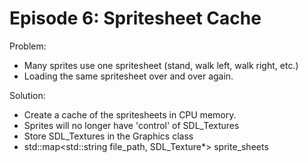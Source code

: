 Episode 6: Spritesheet Cache
============================

Problem:

  - Many sprites use one spritesheet (stand, walk left, walk right, etc.)
  - Loading the same spritesheet over and over again.

Solution:

  - Create a cache of the spritesheets in CPU memory.
  - Sprites will no longer have 'control' of SDL\_Textures
  - Store SDL\_Textures in the Graphics class
  - std::map&lt;std::string file\_path, SDL\_Texture\*&gt; sprite\_sheets
